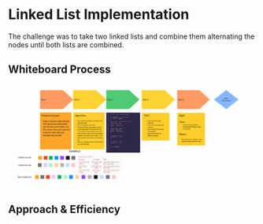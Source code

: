 # Linked List Implementation
<!-- Description of the challenge -->
The challenge was to take two linked lists and combine them alternating the nodes until both lists are combined.

## Whiteboard Process

![WhiteBoard Image](./whiteboard.png)
<!-- ![WhiteBoard Image](./whiteBoard1.png) -->
## Approach & Efficiency
<!-- What approach did you take? Why? What is the Big O space/time for this approach? -->
